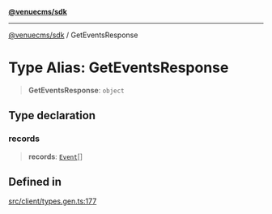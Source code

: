 [**@venuecms/sdk**](../README.md)

***

[@venuecms/sdk](../README.md) / GetEventsResponse

# Type Alias: GetEventsResponse

> **GetEventsResponse**: `object`

## Type declaration

### records

> **records**: [`Event`](Event.md)[]

## Defined in

[src/client/types.gen.ts:177](https://github.com/venuecms/sdk/blob/a3bf0842ec96c76796c1e38dad50663c7f41ebc3/src/client/types.gen.ts#L177)
